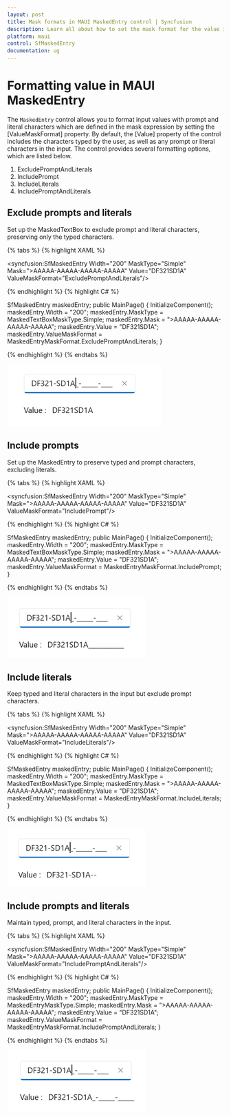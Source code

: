 ```yaml
---
layout: post
title: Mask formats in MAUI MaskedEntry control | Syncfusion
description: Learn all about how to set the mask format for the value in the MaskedEntry (SfMaskedEntry) control with prompts and literals.
platform: maui
control: SfMaskedEntry
documentation: ug
---
```


# Formatting value in MAUI MaskedEntry

The `MaskedEntry` control allows you to format input values with prompt and literal characters which are defined in the mask expression by setting the [ValueMaskFormat] property. By default, the [Value] property of the control includes the characters typed by the user, as well as any prompt or literal characters in the input. The control provides several formatting options, which are listed below.

1. ExcludePromptAndLiterals
2. IncludePrompt
3. IncludeLiterals
4. IncludePromptAndLiterals

## Exclude prompts and literals

Set up the MaskedTextBox to exclude prompt and literal characters, preserving only the typed characters.

{% tabs %}
{% highlight XAML %}

<syncfusion:SfMaskedEntry   Width="200"
                            MaskType="Simple"
                            Mask=">AAAAA-AAAAA-AAAAA-AAAAA"
                            Value="DF321SD1A"
                            ValueMaskFormat="ExcludePromptAndLiterals"/>

{% endhighlight %}
{% highlight C# %}

SfMaskedEntry maskedEntry;
public MainPage()
{
    InitializeComponent();
    maskedEntry.Width = "200";
    maskedEntry.MaskType = MaskedTextBoxMaskType.Simple;
    maskedEntry.Mask = ">AAAAA-AAAAA-AAAAA-AAAAA";
    maskedEntry.Value = "DF321SD1A";
    maskedEntry.ValueMaskFormat = MaskedEntryMaskFormat.ExcludePromptAndLiterals;
} 

{% endhighlight %}
{% endtabs %}

![MAUI MaskedEntry excludes prompts and literals](MaskedTextBox_Images/winui_masked_textbox_exclude_prompts_and_literals.png)

## Include prompts

Set up the MaskedEntry to preserve typed and prompt characters, excluding literals.

{% tabs %}
{% highlight XAML %}

<syncfusion:SfMaskedEntry Width="200"
                          MaskType="Simple"
                          Mask=">AAAAA-AAAAA-AAAAA-AAAAA"
                          Value="DF321SD1A"
                          ValueMaskFormat="IncludePrompt"/>

{% endhighlight %}
{% highlight C# %}

SfMaskedEntry maskedEntry;
public MainPage()
{
    InitializeComponent();
    maskedEntry.Width = "200";
    maskedEntry.MaskType = MaskedTextBoxMaskType.Simple;
    maskedEntry.Mask = ">AAAAA-AAAAA-AAAAA-AAAAA";
    maskedEntry.Value = "DF321SD1A";
    maskedEntry.ValueMaskFormat = MaskedEntryMaskFormat.IncludePrompt;
}

{% endhighlight %}
{% endtabs %}

![MAUI MaskedEntry includes prompts](MaskedTextBox_Images/winui_masked_textbox_include_prompts.png)

## Include literals

Keep typed and literal characters in the input but exclude prompt characters.

{% tabs %}
{% highlight XAML %}

<syncfusion:SfMaskedEntry Width="200"
                          MaskType="Simple"
                          Mask=">AAAAA-AAAAA-AAAAA-AAAAA"
                          Value="DF321SD1A"
                          ValueMaskFormat="IncludeLiterals"/>

{% endhighlight %}
{% highlight C# %}

SfMaskedEntry maskedEntry;
public MainPage()
{
    InitializeComponent();
    maskedEntry.Width = "200";
    maskedEntry.MaskType = MaskedTextBoxMaskType.Simple;
    maskedEntry.Mask = ">AAAAA-AAAAA-AAAAA-AAAAA";
    maskedEntry.Value = "DF321SD1A";
    maskedEntry.ValueMaskFormat = MaskedEntryMaskFormat.IncludeLiterals;
}

{% endhighlight %}
{% endtabs %}

![MAUI MaskedEntry includes literals](MaskedTextBox_Images/winui_masked_textbox_include_literals.png)

## Include prompts and literals

Maintain typed, prompt, and literal characters in the input.

{% tabs %}
{% highlight XAML %}

<syncfusion:SfMaskedEntry Width="200"
                          MaskType="Simple"
                          Mask=">AAAAA-AAAAA-AAAAA-AAAAA"
                          Value="DF321SD1A"
                          ValueMaskFormat="IncludePromptAndLiterals"/>

{% endhighlight %}
{% highlight C# %}

SfMaskedEntry maskedEntry;
public MainPage()
{
    InitializeComponent();
    maskedEntry.Width = "200";
    maskedEntry.MaskType = MaskedEntryMaskType.Simple;
    maskedEntry.Mask = ">AAAAA-AAAAA-AAAAA-AAAAA";
    maskedEntry.Value = "DF321SD1A";
    maskedEntry.ValueMaskFormat = MaskedEntryMaskFormat.IncludePromptAndLiterals;
}

{% endhighlight %}
{% endtabs %}

![MAUI MaskedEntry includes prompts and literals](MaskedTextBox_Images/winui_masked_textbox_include_prompts-and_literals.png)